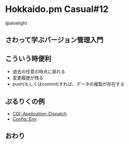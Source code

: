 Hokkaido.pm Casual#12
=====================

@aloelight

さわって学ぶバージョン管理入門
------------------------------

こういう時便利
--------------

 - 過去の任意の時点に戻れる
 - 変更履歴が残る
 - push(もしくはcommit)すれば、データの複製が存在する

ぷるりくの例
------------

 - [CGI::Application::Dispatch](https://github.com/markstos/CGI--Application--Dispatch/pull/3)
 - [Config::Env](https://github.com/cho45/Config-ENV/pull/4)

おわり
-----
